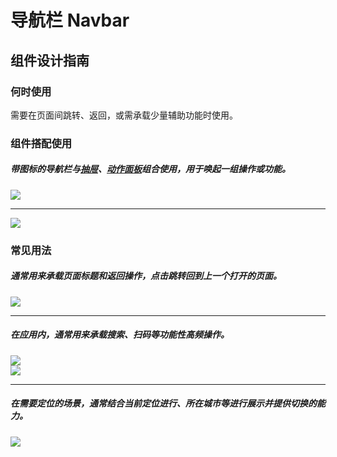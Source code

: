 # 导航栏 Navbar

## 组件设计指南

### 何时使用

需要在页面间跳转、返回，或需承载少量辅助功能时使用。

### 组件搭配使用

##### 带图标的导航栏与[抽屉](./drawer)、[动作面板](./action-sheet)组合使用，用于唤起一组操作或功能。

<div class="item">
   <img src="https://oteam-tdesign-1258344706.cos.ap-guangzhou.myqcloud.com/site/design/mobile-guide/Navbar%201-1.png" />
</div>

<hr />

<div class="item">
  <img src="https://oteam-tdesign-1258344706.cos.ap-guangzhou.myqcloud.com/site/design/mobile-guide/Navbar%201-2.png" />
</div>


### 常见用法

##### 通常用来承载页面标题和返回操作，点击跳转回到上一个打开的页面。

<div class="item">
  <img src="https://oteam-tdesign-1258344706.cos.ap-guangzhou.myqcloud.com/site/design/mobile-guide/Navbar%202-1.png" />
</div>

<hr />

##### 在应用内，通常用来承载搜索、扫码等功能性高频操作。

<div class="legend">
   <div class="item">
    <img src="https://oteam-tdesign-1258344706.cos.ap-guangzhou.myqcloud.com/site/design/mobile-guide/Navbar%202-2.png" />
  </div>

  <div class="item">
    <img src="https://oteam-tdesign-1258344706.cos.ap-guangzhou.myqcloud.com/site/design/mobile-guide/Navbar%202-3.png" />
  </div>
</div>

<hr />

##### 在需要定位的场景，通常结合当前定位进行、所在城市等进行展示并提供切换的能力。
<div class="legend">
 <div class="item">
   <img src="https://oteam-tdesign-1258344706.cos.ap-guangzhou.myqcloud.com/site/design/mobile-guide/Navbar%202-4.png" />
 </div>
</div>
